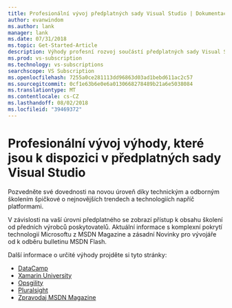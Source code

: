 ```yaml
---
title: Profesionální vývoj předplatných sady Visual Studio | Dokumentace Microsoftu
author: evanwindom
ms.author: lank
manager: lank
ms.date: 07/31/2018
ms.topic: Get-Started-Article
description: Výhody profesní rozvoj součástí předplatných sady Visual Studio
ms.prod: vs-subscription
ms.technology: vs-subscriptions
searchscope: VS Subscription
ms.openlocfilehash: 7255a0ce281113dd96863d03ad1bebd611ac2c57
ms.sourcegitcommit: 0cf1e63b6e0e6a0130668278489b21a6e5038084
ms.translationtype: MT
ms.contentlocale: cs-CZ
ms.lasthandoff: 08/02/2018
ms.locfileid: "39469372"
---
```

# <a name="professional-development-benefits-available-in-visual-studio-subscriptions"></a>Profesionální vývoj výhody, které jsou k dispozici v předplatných sady Visual Studio

Pozvedněte své dovednosti na novou úroveň díky technickým a odborným školením špičkové o nejnovějších trendech a technologiích napříč platformami. 

V závislosti na vaší úrovni předplatného se zobrazí přístup k obsahu školení od předních výrobců poskytovatelů.  Aktuální informace s komplexní pokrytí technologií Microsoftu z MSDN Magazine a zásadní Novinky pro vývojáře od k odběru bulletinu MSDN Flash. 

Další informace o určité výhody projděte si tyto stránky:

- [DataCamp](vs-datacamp.md)
- [Xamarin University](vs-xamarin.md)
- [Opsgility](vs-opsgility.md)
- [Pluralsight](vs-pluralsight.md)
- [Zpravodaj MSDN Magazine](vs-msdn.md)

